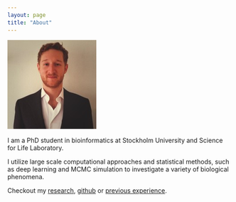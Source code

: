 ```yaml
---
layout: page
title: "About"
---
```


<img src="./assets/portrait.jpeg" >

I am a PhD student in bioinformatics at Stockholm University and Science for Life Laboratory.

I utilize large scale computational approaches and statistical methods, such as deep learning and MCMC simulation to investigate a variety of biological phenomena.

Checkout my [research], [github] or [previous experience].

[research]:https://patrickbryant1.github.io/patrickbryant1.github.io/research.html
[github]:https://github.com/patrickbryant1
[previous experience]:https://www.linkedin.com/in/patrick-bryant-ab427b13a/
